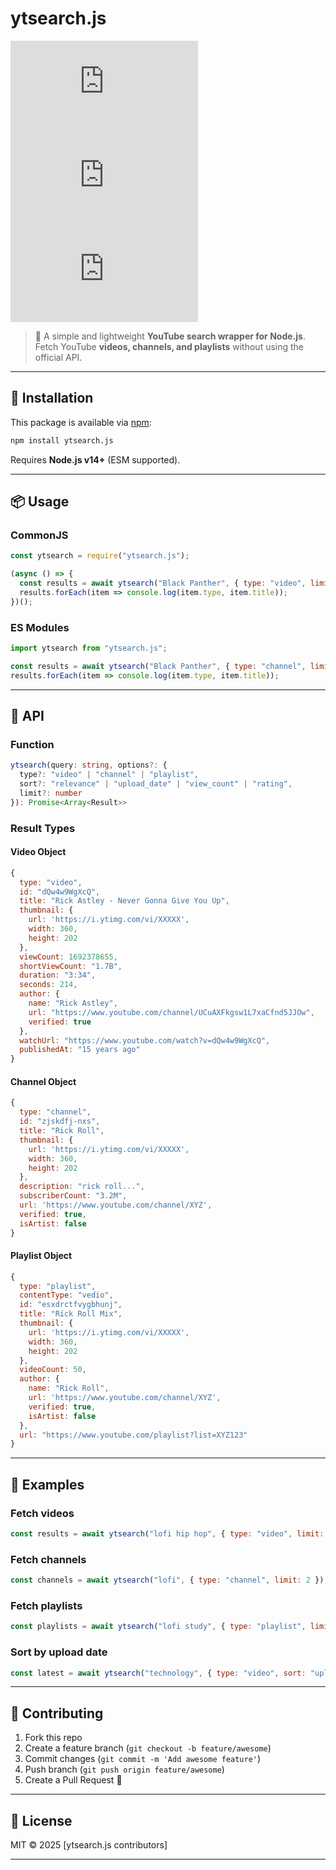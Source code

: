 # ytsearch.js

[![NPM Version][npm-version-image]][npm-url]
[![NPM Downloads][npm-downloads-image]][npm-downloads-url]
[![NPM Install Size][npm-install-size-image]][npm-install-size-url]

> 🔎 A simple and lightweight **YouTube search wrapper for Node.js**. Fetch YouTube **videos, channels, and playlists** without using the official API.

---

## 🚀 Installation

This package is available via [npm](https://www.npmjs.com/):

```bash
npm install ytsearch.js
```

Requires **Node.js v14+** (ESM supported).

---

## 📦 Usage

### CommonJS

```js
const ytsearch = require("ytsearch.js");

(async () => {
  const results = await ytsearch("Black Panther", { type: "video", limit: 5 });
  results.forEach(item => console.log(item.type, item.title));
})();
```

### ES Modules

```js
import ytsearch from "ytsearch.js";

const results = await ytsearch("Black Panther", { type: "channel", limit: 3 });
results.forEach(item => console.log(item.type, item.title));
```

---

## 📑 API

### Function

```ts
ytsearch(query: string, options?: {
  type?: "video" | "channel" | "playlist",
  sort?: "relevance" | "upload_date" | "view_count" | "rating",
  limit?: number
}): Promise<Array<Result>>
```

### Result Types

#### Video Object

```js
{
  type: "video",
  id: "dQw4w9WgXcQ",
  title: "Rick Astley - Never Gonna Give You Up",
  thumbnail: { 
    url: 'https://i.ytimg.com/vi/XXXXX',
    width: 360,
    height: 202 
  },
  viewCount: 1692378655,
  shortViewCount: "1.7B",
  duration: "3:34",
  seconds: 214,
  author: {
    name: "Rick Astley",
    url: "https://www.youtube.com/channel/UCuAXFkgsw1L7xaCfnd5JJOw",
    verified: true
  },
  watchUrl: "https://www.youtube.com/watch?v=dQw4w9WgXcQ",
  publishedAt: "15 years ago"
}
```

#### Channel Object

```js
{
  type: "channel",
  id: "zjskdfj-nxs",
  title: "Rick Roll",
  thumbnail: { 
    url: 'https://i.ytimg.com/vi/XXXXX',
    width: 360,
    height: 202 
  },
  description: "rick roll...",
  subscriberCount: "3.2M",
  url: 'https://www.youtube.com/channel/XYZ',
  verified: true,
  isArtist: false
}
```

#### Playlist Object

```js
{
  type: "playlist",
  contentType: "vedio",
  id: "esxdrctfvygbhunj",
  title: "Rick Roll Mix",
  thumbnail: { 
    url: 'https://i.ytimg.com/vi/XXXXX',
    width: 360,
    height: 202 
  },
  videoCount: 50,
  author: {
    name: "Rick Roll",
    url: 'https://www.youtube.com/channel/XYZ',
    verified: true,
    isArtist: false
  },
  url: "https://www.youtube.com/playlist?list=XYZ123"
}
```

---

## 📖 Examples

### Fetch videos

```js
const results = await ytsearch("lofi hip hop", { type: "video", limit: 3 });
```

### Fetch channels

```js
const channels = await ytsearch("lofi", { type: "channel", limit: 2 });
```

### Fetch playlists

```js
const playlists = await ytsearch("lofi study", { type: "playlist", limit: 2 });
```

### Sort by upload date

```js
const latest = await ytsearch("technology", { type: "video", sort: "upload_date", limit: 5 });
```

---

## 🤝 Contributing

1. Fork this repo
2. Create a feature branch (`git checkout -b feature/awesome`)
3. Commit changes (`git commit -m 'Add awesome feature'`)
4. Push branch (`git push origin feature/awesome`)
5. Create a Pull Request 🚀

---

## 📜 License

MIT © 2025 \[ytsearch.js contributors]

---

[npm-downloads-image]: https://badgen.net/npm/dm/ytsearch.js
[npm-downloads-url]: https://npmcharts.com/compare/ytsearch.js?minimal=true
[npm-install-size-image]: https://badgen.net/packagephobia/install/ytsearch.js
[npm-install-size-url]: https://packagephobia.com/result?p=ytsearch.js
[npm-url]: https://npmjs.org/package/ytsearch.js
[npm-version-image]: https://badgen.net/npm/v/ytsearch.js
